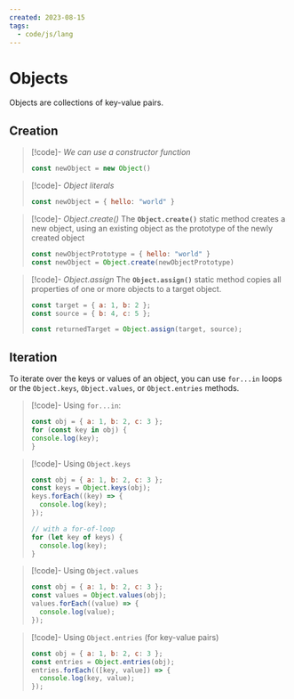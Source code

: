 ```yaml
---
created: 2023-08-15
tags:
  - code/js/lang
---
```


# Objects

Objects are collections of key-value pairs.

## Creation

>[!code]- *We can use a constructor function*
> ```js
> const newObject = new Object()
> ```

>[!code]- *Object literals*
> ```js
> const newObject = { hello: "world" }
> ```

>[!code]- *Object.create()*
>The **`Object.create()`** static method creates a new object, using an existing object as the prototype of the newly created object
> ```js
> const newObjectPrototype = { hello: "world" }
> const newObject = Object.create(newObjectPrototype)
> ```

>[!code]- *Object.assign*
>The **`Object.assign()`** static method copies all properties of one or more objects to a target object.
> ```js
> const target = { a: 1, b: 2 };
> const source = { b: 4, c: 5 };
> 
> const returnedTarget = Object.assign(target, source);
> ```
## Iteration

To iterate over the keys or values of an object, you can use `for...in` loops or the `Object.keys`, `Object.values`, or `Object.entries` methods.

> [!code]- Using `for...in`:
> ```javascript
> const obj = { a: 1, b: 2, c: 3 };
> for (const key in obj) {
> console.log(key);
> }
> ```

>[!code]- Using `Object.keys` 
> ```javascript
> const obj = { a: 1, b: 2, c: 3 };
> const keys = Object.keys(obj);
> keys.forEach((key) => {
>   console.log(key);
> });
> 
> // with a for-of-loop
> for (let key of keys) {
>   console.log(key);
> }
> ```

>[!code]- Using `Object.values`
> ```javascript
> const obj = { a: 1, b: 2, c: 3 };
> const values = Object.values(obj);
> values.forEach((value) => {
>   console.log(value);
> });
> ```

>[!code]- Using `Object.entries` (for key-value pairs)
> ```javascript
> const obj = { a: 1, b: 2, c: 3 };
> const entries = Object.entries(obj);
> entries.forEach(([key, value]) => {
>   console.log(key, value);
> });
> ```